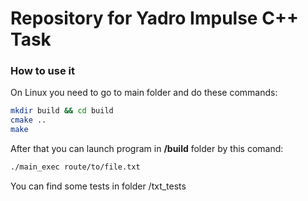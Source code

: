 # Repository for Yadro Impulse C++ Task
### How to use it
On Linux you need to go to main folder and do these commands:
```bash
mkdir build && cd build
cmake ..
make
```
After that you can launch program in **/build** folder by this comand:
```bash
./main_exec route/to/file.txt
```
You can find some tests in folder /txt_tests
